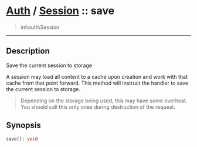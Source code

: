 # [Auth](auth.md) / [Session](auth-Session.md) :: save
 > im\auth\Session
____

## Description
Save the current session to storage

A session may load all content to a cache upon creation
and work with that cache from that point forward.
This method will instruct the handler to save the current session
to storage.

 > Depending on the storage being used, this may have some overheat. You should call this only ones during destruction of the request.  

## Synopsis
```php
save(): void
```
